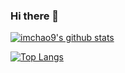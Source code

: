 ### Hi there 👋

[![imchao9's github stats](https://github-readme-stats.vercel.app/api?username=imchao9)](https://github.com/anuraghazra/github-readme-stats)

[![Top Langs](https://github-readme-stats.vercel.app/api/top-langs/?username=imchao9&layout=compact)](https://github.com/anuraghazra/github-readme-stats)

<!--
**imchao9/imchao9** is a ✨ _special_ ✨ repository because its `README.md` (this file) appears on your GitHub profile.

Here are some ideas to get you started:

- 🔭 I’m currently working on ...
- 🌱 I’m currently learning ...
- 👯 I’m looking to collaborate on ...
- 🤔 I’m looking for help with ...
- 💬 Ask me about ...
- 📫 How to reach me: ...
- 😄 Pronouns: ...
- ⚡ Fun fact: ...
-->
